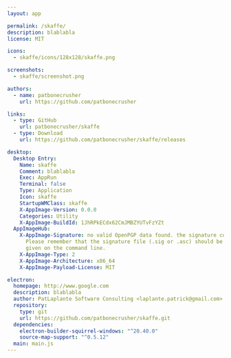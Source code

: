 ```yaml
---
layout: app

permalink: /skaffe/
description: blablabla
license: MIT

icons:
  - skaffe/icons/128x128/skaffe.png

screenshots:
  - skaffe/screenshot.png

authors:
  - name: patbonecrusher
    url: https://github.com/patbonecrusher

links:
  - type: GitHub
    url: patbonecrusher/skaffe
  - type: Download
    url: https://github.com/patbonecrusher/skaffe/releases

desktop:
  Desktop Entry:
    Name: skaffe
    Comment: blablabla
    Exec: AppRun
    Terminal: false
    Type: Application
    Icon: skaffe
    StartupWMClass: skaffe
    X-AppImage-Version: 0.0.0
    Categories: Utility
    X-AppImage-BuildId: 1JhRPkECdx62CmJMBZYUTvFzYZt
  AppImageHub:
    X-AppImage-Signature: no valid OpenPGP data found. the signature could not be verified.
      Please remember that the signature file (.sig or .asc) should be the first file
      given on the command line.
    X-AppImage-Type: 2
    X-AppImage-Architecture: x86_64
    X-AppImage-Payload-License: MIT

electron:
  homepage: http://www.google.com
  description: blablabla
  author: PatLaplante Software Consulting <laplante.patrick@gmail.com> (https://patlaplante.com)
  repository:
    type: git
    url: https://github.com/patbonecrusher/skaffe.git
  dependencies:
    electron-builder-squirrel-windows: "^20.40.0"
    source-map-support: "^0.5.12"
  main: main.js
---
```


